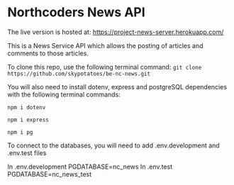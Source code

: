 # Northcoders News API

The live version is hosted at: https://project-news-server.herokuapp.com/

This is a News Service API which allows the posting of articles and comments to those articles.

To clone this repo, use the following terminal command:
`git clone https://github.com/skypotatoes/be-nc-news.git`

You will also need to install dotenv, express and postgreSQL dependencies with the following terminal commands:

```
npm i dotenv
```

```
npm i express
```

```
npm i pg
```

To connect to the databases, you will need to add .env.development and .env.test files

In .env.development PGDATABASE=nc_news
In .env.test PGDATABASE=nc_news_test
